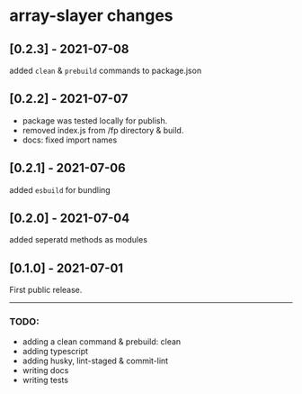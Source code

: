 # array-slayer changes

## \[0.2.3] - 2021-07-08

added `clean` & `prebuild` commands to package.json

## \[0.2.2] - 2021-07-07

- package was tested locally for publish.
- removed index.js from /fp directory & build.
- docs: fixed import names

## \[0.2.1] - 2021-07-06

added `esbuild` for bundling

## \[0.2.0] - 2021-07-04

added seperatd methods as modules

## \[0.1.0] - 2021-07-01

First public release.


-----------------------------------

### TODO:
- adding a clean command & prebuild: clean
- adding typescript
- adding husky, lint-staged & commit-lint
- writing docs
- writing tests